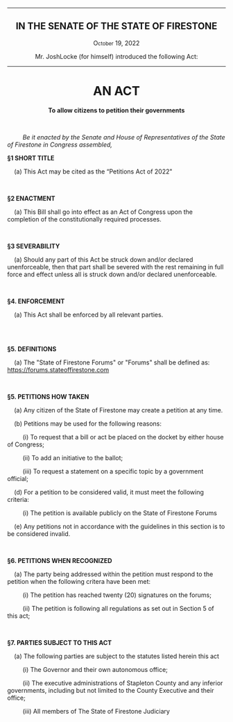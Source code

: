 <div align="center">

---

<h2><b>IN THE SENATE OF THE STATE OF FIRESTONE</b></h2>

<p>O<small>ctober</small> 19, 2022</p>

Mr. JoshLocke (for himself) introduced the following Act:

---

<h1><b>AN ACT</b></h1>

**To allow citizens to petition their governments**

</div>

<br/>

&nbsp;&nbsp;&nbsp;&nbsp;&nbsp;&nbsp;&nbsp;&nbsp; _Be it enacted by the Senate and House of Representatives of the State of Firestone in Congress assembled,_

**§1 SHORT TITLE**

&nbsp;&nbsp;&nbsp; (a) This Act may be cited as the “Petitions Act of 2022" 

<br/>

**§2 ENACTMENT**

&nbsp;&nbsp;&nbsp; (a) This Bill shall go into effect as an Act of Congress upon the completion of the constitutionally required processes.

<br/>

**§3 SEVERABILITY**

&nbsp;&nbsp;&nbsp; (a) Should any part of this Act be struck down and/or declared unenforceable, then that part shall be severed with the rest remaining in full force and effect unless all is struck down and/or declared unenforceable.


<br/>

**§4. ENFORCEMENT**

&nbsp;&nbsp;&nbsp; (a) This Act shall be enforced by all relevant parties.


<br/>

<br/>


**§5. DEFINITIONS**

&nbsp;&nbsp;&nbsp; (a) The "State of Firestone Forums" or "Forums" shall be defined as: https://forums.stateoffirestone.com


<br/>

**§5. PETITIONS HOW TAKEN**

&nbsp;&nbsp;&nbsp; (a) Any citizen of the State of Firestone may create a petition at any time.

&nbsp;&nbsp;&nbsp; (b) Petitions may be used for the following reasons:

&nbsp;&nbsp;&nbsp;&nbsp;&nbsp;&nbsp;&nbsp;&nbsp;&nbsp;(i) To request that a bill or act be placed on the docket by either house of Congress;

&nbsp;&nbsp;&nbsp;&nbsp;&nbsp;&nbsp;&nbsp;&nbsp;&nbsp;(ii) To add an initiative to the ballot;

&nbsp;&nbsp;&nbsp;&nbsp;&nbsp;&nbsp;&nbsp;&nbsp;&nbsp;(iii) To request a statement on a specific topic by a government official;

&nbsp;&nbsp;&nbsp; (d) For a petition to be considered valid, it must meet the following criteria:

&nbsp;&nbsp;&nbsp;&nbsp;&nbsp;&nbsp;&nbsp;&nbsp;&nbsp;(i) The petition is available publicly on the State of Firestone Forums

&nbsp;&nbsp;&nbsp; (e) Any petitions not in accordance with the guidelines in this section is to be considered invalid.

<br/>

**§6. PETITIONS WHEN RECOGNIZED**

&nbsp;&nbsp;&nbsp; (a) The party being addressed within the petition must respond to the petition when the following critera have been met:

&nbsp;&nbsp;&nbsp;&nbsp;&nbsp;&nbsp;&nbsp;&nbsp;&nbsp;(i) The petition has reached twenty (20) signatures on the forums; 

&nbsp;&nbsp;&nbsp;&nbsp;&nbsp;&nbsp;&nbsp;&nbsp;&nbsp;(ii) The petition is following all regulations as set out in Section 5 of this act; 

<br/>

**§7. PARTIES SUBJECT TO THIS ACT** 

&nbsp;&nbsp;&nbsp; (a) The following parties are subject to the statutes listed herein this act

&nbsp;&nbsp;&nbsp;&nbsp;&nbsp;&nbsp;&nbsp;&nbsp;&nbsp;(i) The Governor and their own autonomous office;

&nbsp;&nbsp;&nbsp;&nbsp;&nbsp;&nbsp;&nbsp;&nbsp;&nbsp;(ii) The executive administrations of Stapleton County and any inferior governments, including but not limited to the County Executive and their office;

&nbsp;&nbsp;&nbsp;&nbsp;&nbsp;&nbsp;&nbsp;&nbsp;&nbsp;(iii) All members of The State of Firestone Judiciary 


<br/>    
